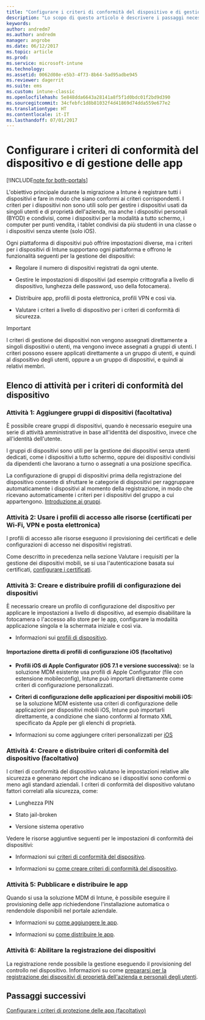```yaml
---
title: "Configurare i criteri di conformità del dispositivo e di gestione delle app durante una migrazione a Intune"
description: "Lo scopo di questo articolo è descrivere i passaggi necessari per configurare i criteri di conformità del dispositivo e di gestione delle app durante una migrazione a Intune."
keywords: 
author: andredm7
ms.author: andredm
manager: angrobe
ms.date: 06/12/2017
ms.topic: article
ms.prod: 
ms.service: microsoft-intune
ms.technology: 
ms.assetid: 0062d08e-e5b3-4f73-8b64-5ad95adbe945
ms.reviewer: dagerrit
ms.suite: ems
ms.custom: intune-classic
ms.openlocfilehash: 5e848dda6643a28141a8f5f1d0bdc01f2bd9d390
ms.sourcegitcommit: 34cfebfc1d8b81032f4d41869d74dda559e677e2
ms.translationtype: HT
ms.contentlocale: it-IT
ms.lasthandoff: 07/01/2017
---
```

# <a name="configure-device-compliance-and-app-management-policies"></a>Configurare i criteri di conformità del dispositivo e di gestione delle app

[!INCLUDE[note for both-portals](./includes/note-for-both-portals.md)]

L'obiettivo principale durante la migrazione a Intune è registrare tutti i dispositivi e fare in modo che siano conformi ai criteri corrispondenti. I criteri per i dispositivi non sono utili solo per gestire i dispositivi usati da singoli utenti e di proprietà dell'azienda, ma anche i dispositivi personali (BYOD) e condivisi, come i dispositivi per la modalità a tutto schermo, i computer per punti vendita, i tablet condivisi da più studenti in una classe o i dispositivi senza utente (solo iOS).

Ogni piattaforma di dispositivi può offrire impostazioni diverse, ma i criteri per i dispositivi di Intune supportano ogni piattaforma e offrono le funzionalità seguenti per la gestione dei dispositivi:

-   Regolare il numero di dispositivi registrati da ogni utente.

-   Gestire le impostazioni di dispositivi (ad esempio crittografia a livello di dispositivo, lunghezza delle password, uso della fotocamera).

-   Distribuire app, profili di posta elettronica, profili VPN e così via.

-   Valutare i criteri a livello di dispositivo per i criteri di conformità di sicurezza.

> [!IMPORTANT]
> I criteri di gestione dei dispositivi non vengono assegnati direttamente a singoli dispositivi o utenti, ma vengono invece assegnati a gruppi di utenti. I criteri possono essere applicati direttamente a un gruppo di utenti, e quindi al dispositivo degli utenti, oppure a un gruppo di dispositivi, e quindi ai relativi membri.

## <a name="task-list-for-device-compliance-policies"></a>Elenco di attività per i criteri di conformità del dispositivo

### <a name="task-1-add-device-groups-optional"></a>Attività 1: Aggiungere gruppi di dispositivi (facoltativa)

È possibile creare gruppi di dispositivi, quando è necessario eseguire una serie di attività amministrative in base all'identità del dispositivo, invece che all'identità dell'utente.

I gruppi di dispositivi sono utili per la gestione dei dispositivi senza utenti dedicati, come i dispositivi a tutto schermo, oppure dei dispositivi condivisi da dipendenti che lavorano a turno o assegnati a una posizione specifica.

La configurazione di gruppi di dispositivi prima della registrazione del dispositivo consente di sfruttare le categorie di dispositivi per raggruppare automaticamente i dispositivi al momento della registrazione, in modo che ricevano automaticamente i criteri per i dispositivi del gruppo a cui appartengono. [Introduzione ai gruppi](/intune/groups-get-started).

### <a name="task-2-use-resource-access-profiles-wi-fi-vpn-and-email-certificates"></a>Attività 2: Usare i profili di accesso alle risorse (certificati per Wi-Fi, VPN e posta elettronica)

I profili di accesso alle risorse eseguono il provisioning dei certificati e delle configurazioni di accesso nei dispositivi registrati.

Come descritto in precedenza nella sezione Valutare i requisiti per la gestione dei dispositivi mobili, se si usa l'autenticazione basata sui certificati, [configurare i certificati](/intune/certificates-configure).

### <a name="task-3-create-and-deploy-device-configuration-profiles"></a>Attività 3: Creare e distribuire profili di configurazione dei dispositivi

È necessario creare un profilo di configurazione del dispositivo per applicare le impostazioni a livello di dispositivo, ad esempio disabilitare la fotocamera o l'accesso allo store per le app, configurare la modalità applicazione singola e la schermata iniziale e così via.

- Informazioni sui [profili di dispositivo](/intune/device-profiles).

####  <a name="direct-import-of-ios-configuration-profiles-optional"></a>Importazione diretta di profili di configurazione iOS (facoltativo)

-   **Profili iOS di Apple Configurator (iOS 7.1 e versione successiva):** se la soluzione MDM esistente usa profili di Apple Configurator (file con estensione mobileconfig), Intune può importarli direttamente come criteri di configurazione personalizzati.

-   **Criteri di configurazione delle applicazioni per dispositivi mobili iOS:** se la soluzione MDM esistente usa criteri di configurazione delle applicazioni per dispositivi mobili iOS, Intune può importarli direttamente, a condizione che siano conformi al formato XML specificato da Apple per gli elenchi di proprietà.

- Informazioni su come aggiungere criteri personalizzati per [iOS](/intune/custom-settings-ios)

### <a name="task-4-create-and-deploy-device-compliance-policies-optional"></a>Attività 4: Creare e distribuire criteri di conformità del dispositivo (facoltativo)

I criteri di conformità del dispositivo valutano le impostazioni relative alle sicurezza e generano report che indicano se i dispositivi sono conformi o meno agli standard aziendali. I criteri di conformità del dispositivo valutano fattori correlati alla sicurezza, come:

-   Lunghezza PIN

-   Stato jail-broken

-   Versione sistema operativo

Vedere le risorse aggiuntive seguenti per le impostazioni di conformità dei dispositivi:

-   Informazioni sui [criteri di conformità del dispositivo](/intune-classic/deploy-use/introduction-to-device-compliance-policies-in-microsoft-intune).

-   Informazioni su [come creare criteri di conformità del dispositivo](/intune-classic/deploy-use/create-a-device-compliance-policy-in-microsoft-intune).

### <a name="task-5-publish-and-deploy-apps"></a>Attività 5: Pubblicare e distribuire le app

Quando si usa la soluzione MDM di Intune, è possibile eseguire il provisioning delle app richiedendone l'installazione automatica o rendendole disponibili nel portale aziendale.

-   Informazioni su [come aggiungere le app](/intune-classic/deploy-use/add-apps).

-   Informazioni su [come distribuire le app](/intune-classic/deploy-use/deploy-apps).

### <a name="task-6-enable-device-enrollment"></a>Attività 6: Abilitare la registrazione dei dispositivi

La registrazione rende possibile la gestione eseguendo il provisioning del controllo nel dispositivo. Informazioni su come [prepararsi per la registrazione dei dispositivi di proprietà dell'azienda e personali degli utenti](/intune/device-enrollment).

## <a name="next-steps"></a>Passaggi successivi 

[Configurare i criteri di protezione delle app (facoltativo)](migration-guide-app-protection-policies.md)
